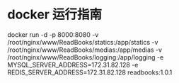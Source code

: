 # docker 运行指南

docker run -d -p 8000:8080 -v /root/nginx/www/ReadBooks/statics:/app/statics -v /root/nginx/www/ReadBooks/medias:/app/medias -v /root/nginx/www/ReadBooks/logging:/app/logging -e MYSQL_SERVER_ADDRESS=172.31.82.128 -e REDIS_SERVER_ADDRESS=172.31.82.128 readbooks:1.0.1

